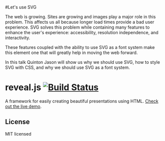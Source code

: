 #Let's use SVG

The web is growing. Sites are growing and images play a major role in this problem. This affects us all because longer load times provide a bad user experience. SVG solves this problem while containing many features to enhance the user's experience: accessibility, resolution independence, and interactivity.

These features coupled with the ability to use SVG as a font system make this element one that will greatly help in moving the web forward.

In this talk Quinton Jason will show us why we should use SVG, how to style SVG with CSS, and why we should use SVG as a font system.


# reveal.js [![Build Status](https://travis-ci.org/hakimel/reveal.js.svg?branch=master)](https://travis-ci.org/hakimel/reveal.js)

A framework for easily creating beautiful presentations using HTML. [Check out the live demo](http://lab.hakim.se/reveal-js/).

## License

MIT licensed
